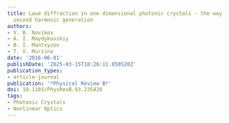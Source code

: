 ```yaml
---
title: Laue diffraction in one dimensional photonic crystals - the way for phasematched
  second harmonic generation
authors:
- V. B. Novikov
- A. I. Maydykovskiy
- B. I. Mantsyzov
- T. V. Murzina
date: '2016-06-01'
publishDate: '2025-03-15T18:26:11.850520Z'
publication_types:
- article-journal
publication: '*Physical Review B*'
doi: 10.1103/PhysRevB.93.235420
tags:
- Photonic Crystals
- Nonlinear Optics
---
```

